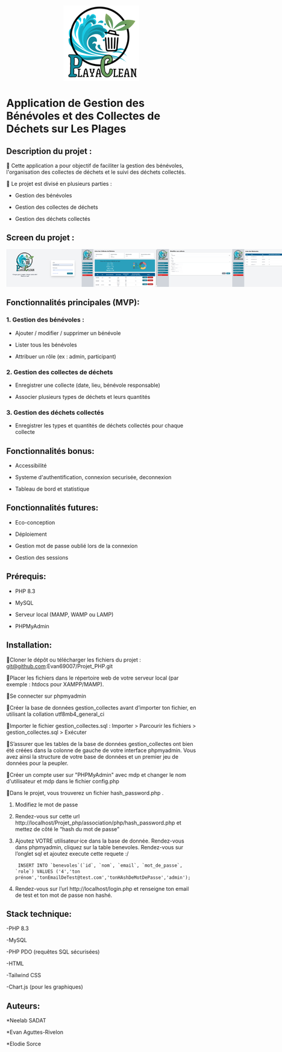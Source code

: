<p align="center">
  <img src="association/php/Logo.png" alt="Logo" width="200">
</p>






# **Application de Gestion des Bénévoles et des Collectes de Déchets sur Les Plages**





##  **Description du projet** :

📌 Cette application a pour objectif de faciliter la gestion des bénévoles, l'organisation des collectes de déchets et le suivi des déchets collectés.

📌 Le projet est divisé en plusieurs parties :

- Gestion des bénévoles

- Gestion des collectes de déchets

- Gestion des déchets collectés

##  **Screen du projet** :

<div style="display: flex; justify-content: space-around;">
<img src="association/Screen/PlayaClean_Page_authentification.png" alt="authentification" width="200">

<img src="association/Screen/PlayaClean_TableaudeBord.png" alt="TableauDeBord" width="200">

<img src="association/Screen/PlayaClean_ModifCollect.png" alt="ModifCollect" width="200">

<img src="association/Screen/PlayaClean_ListeBenevoles.png" alt="ListBenevoles" width="200">

<img src="association/Screen/PlayaClean_ModifBenevoles.png" alt="ModifBenevoles" width="200">

<img src="association/Screen/PlayaClean_AjoutBenevole.png" alt="AjoutBenevole" width="200">

<img src="association/Screen/PlayaClean_MonCompte.png" alt="MonCompte" width="200">
</div>

## **Fonctionnalités principales (MVP)**: 

### 1. Gestion des bénévoles :

- Ajouter / modifier / supprimer un bénévole

- Lister tous les bénévoles

- Attribuer un rôle (ex : admin, participant)

### 2. Gestion des collectes de déchets

- Enregistrer une collecte (date, lieu, bénévole responsable)

- Associer plusieurs types de déchets et leurs quantités

### 3. Gestion des déchets collectés

- Enregistrer les types et quantités de déchets collectés pour chaque collecte


## **Fonctionnalités bonus**: 

- Accessibilité
  
- Systeme d'authentification, connexion securisée, deconnexion
  
- Tableau de bord et statistique




## **Fonctionnalités futures**: 
  
- Eco-conception

- Déploiement

- Gestion mot de passe oublié lors de la connexion

- Gestion des sessions
  


## **Prérequis**: 

- PHP 8.3

- MySQL

- Serveur local (MAMP, WAMP ou LAMP)

- PHPMyAdmin


## **Installation**: 
  
   📌Cloner le dépôt ou télécharger les fichiers du projet : git@github.com:Evan69007/Projet_PHP.git
    
   📌Placer les fichiers dans le répertoire web de votre serveur local (par exemple : htdocs pour XAMPP/MAMP).
    
   📌Se connecter sur phpmyadmin 
    
   📌Créer la base de données gestion_collectes avant d’importer ton fichier, en utilisant la collation utf8mb4_general_ci

   📌Importer le fichier gestion_collectes.sql : Importer > Parcourir les fichiers > gestion_collectes.sql > Exécuter 

   📌S’assurer que les tables de la base de données gestion_collectes ont bien été créées dans la colonne de gauche de votre interface phpmyadmin. Vous avez ainsi la structure de votre base de données et un premier jeu de données pour la peupler.

   📌Créer un compte user sur "PHPMyAdmin" avec mdp et changer le nom d'utilisateur et mdp dans le fichier config.php

   📌Dans le projet, vous trouverez un fichier hash_password.php .
   
  1. Modifiez le mot de passe
    
  2. Rendez-vous sur cette url http://localhost/Projet_php/association/php/hash_password.php et mettez de côté le “hash du mot de passe”
    
  3. Ajoutez VOTRE utilisateur·ice dans la base de donnée. Rendez-vous dans phpmyadmin, cliquez sur la table benevoles. Rendez-vous sur l’onglet sql et ajoutez execute cette requete :/
              
          INSERT INTO `benevoles`(`id`, `nom`, `email`, `mot_de_passe`, `role`) VALUES ('4','ton prénom','tonEmailDeTest@test.com','tonHAshDeMotDePasse','admin');
        
    
  4. Rendez-vous sur l’url http://localhost/login.php et renseigne ton email de test et ton mot de passe non hashé.

  

## **Stack technique**:   

-PHP 8.3 

-MySQL

-PHP PDO (requêtes SQL sécurisées)

-HTML 

-Tailwind CSS

-Chart.js (pour les graphiques)

  

## **Auteurs**:  

*Neelab SADAT

*Evan Aguttes-Rivelon

*Elodie Sorce
